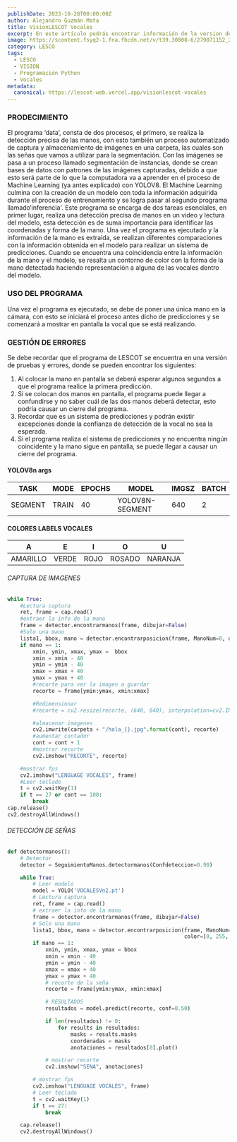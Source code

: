 ```yaml
---
publishDate: 2023-10-28T00:00:00Z
author: Alejandro Guzmán Mata
title: VisionLESCOT Vocales
excerpt: En este artículo podrás encontrar información de la version del traductor LESCO presentada en EXPOTEC 2023, asi como la programación usada en python 3.8.
image: https://scontent.fsyq2-1.fna.fbcdn.net/v/t39.30808-6/279071152_2142894659213984_499499716181786735_n.jpg?_nc_cat=106&ccb=1-7&_nc_sid=5f2048&_nc_ohc=WNcDRTAwgUQAX_JzCtj&_nc_ht=scontent.fsyq2-1.fna&oh=00_AfAnMLFZBEE0Y6ei7lxR6KvCLHgvjA6LGUzaySh5h4mLzA&oe=660B7C8B
category: LESCO
tags:
  - LESCO
  - VISION
  - Programación Python
  - Vocales
metadata:
  canonical: https://lescot-web.vercel.app/visionlescot-vocales
---
```


### PRODECIMIENTO

El programa ‘data’, consta de dos procesos, el primero, se realiza la detección precisa de las manos, con esto también un proceso automatizado de captura y almacenamiento de imágenes en una carpeta, las cuales son las señas que vamos a utilizar para la segmentación. Con las imágenes se pasa a un proceso llamado segmentación de instancias, donde se crean bases de datos con patrones de las imágenes capturadas, debido a que esto será parte de lo que la computadora va a aprender en el proceso de Machine Learning (ya antes explicado) con YOLOV8. El Machine Learning culmina con la creación de un modelo con toda la información adquirida durante el proceso de entrenamiento y se logra pasar al segundo programa llamado‘inferencia'.
Este programa se encarga de dos tareas esenciales, en primer lugar, realiza una detección precisa de manos en un video y lectura del modelo, esta detección es de suma importancia para identificar las coordenadas y forma de la mano. Una vez el programa es ejecutado y la información de la mano es extraída, se realizan diferentes comparaciones con la información obtenida en el modelo para realizar un sistema de predicciones. Cuando se encuentra una coincidencia entre la información de la mano y el modelo, se resalta un contorno de color con la forma de la mano detectada haciendo representación a alguna de las vocales dentro del modelo.

### USO DEL PROGRAMA

Una vez el programa es ejecutado, se debe de poner una
única mano en la cámara, con esto se iniciará el proceso antes
dicho de predicciones y se comenzará a mostrar en pantalla la
vocal que se está realizando.

### GESTIÓN DE ERRORES

Se debe recordar que el programa de LESCOT se encuentra
en una versión de pruebas y errores, donde se pueden encontrar
los siguientes:

1. Al colocar la mano en pantalla se deberá esperar algunos
   segundos a que el programa realice la primera predicción.
2. Si se colocan dos manos en pantalla, el programa puede
   llegar a confundirse y no saber cuál de las dos manos deberá
   detectar, esto podría causar un cierre del programa.
3. Recordar que es un sistema de predicciones y podrán existir
   excepciones donde la confianza de detección de la vocal no
   sea la esperada.
4. Si el programa realiza el sistema de predicciones y no
   encuentra ningún coincidente y la mano sigue en pantalla, se
   puede llegar a causar un cierre del programa.

#### YOLOV8n args

| TASK    | MODE  | EPOCHS | MODEL           | IMGSZ | BATCH |
| ------- | ----- | ------ | --------------- | ----- | ----- |
| SEGMENT | TRAIN | 40     | YOLOV8N-SEGMENT | 640   | 2     |

#### COLORES LABELS VOCALES

| A        | E     | I    | O      | U       |
| -------- | ----- | ---- | ------ | ------- |
| AMARILLO | VERDE | ROJO | ROSADO | NARANJA |

###### _CAPTURA DE IMAGENES_

```python
while True:
    #Lectura captura
    ret, frame = cap.read()
    #extraer la info de la mano
    frame = detector.encontrarmanos(frame, dibujar=False)
    #Solo una mano
    lista1, bbox, mano = detector.encontrarposicion(frame, ManoNum=0, dibujarPuntos=False, dibujarBox=False, color=[0,255,0])
    if mano == 1:
        xmin, ymin, xmax, ymax =  bbox
        xmin = xmin - 40
        ymin = ymin - 40
        xmax = xmax + 40
        ymax = ymax + 40
        #recorte para ver la imagen a guardar
        recorte = frame[ymin:ymax, xmin:xmax]

        #Redimensionar
        #recorte = cv2.resize(recorte, (640, 640), interpolation=cv2.INTER_CUBIC)

        #almacenar imagenes
        cv2.imwrite(carpeta + "/hola_{}.jpg".format(cont), recorte)
        #aumentar contador
        cont = cont + 1
        #mostrar recorte
        cv2.imshow("RECORTE", recorte)

    #mostrar fps
    cv2.imshow("LENGUAGE VOCALES", frame)
    #Leer teclado
    t = cv2.waitKey(1)
    if t == 27 or cont == 100:
        break
cap.release()
cv2.destroyAllWindows()
```

###### _DETECCIÓN DE SEÑAS_

```python
def detectormanos():
    # Detector
    detector = SeguimientoManos.detectormanos(Confdeteccion=0.90)

    while True:
        # Leer modelo
        model = YOLO('VOCALESVn2.pt')
        # Lectura captura
        ret, frame = cap.read()
        # extraer la info de la mano
        frame = detector.encontrarmanos(frame, dibujar=False)
        # Solo una mano
        lista1, bbox, mano = detector.encontrarposicion(frame, ManoNum=0, dibujarPuntos=False, dibujarBox=False,
                                                        color=[0, 255, 0])
        if mano == 1:
            xmin, ymin, xmax, ymax = bbox
            xmin = xmin - 40
            ymin = ymin - 40
            xmax = xmax + 40
            ymax = ymax + 40
            # recorte de la seña
            recorte = frame[ymin:ymax, xmin:xmax]

            # RESULTADOS
            resultados = model.predict(recorte, conf=0.50)

            if len(resultados) != 0:
                for results in resultados:
                    masks = results.masks
                    coordenadas = masks
                    anotaciones = resultados[0].plot()

            # mostrar recorte
            cv2.imshow("SENA", anotaciones)

        # mostrar fps
        cv2.imshow("LENGUAGE VOCALES", frame)
        # Leer teclado
        t = cv2.waitKey(1)
        if t == 27:
            break

    cap.release()
    cv2.destroyAllWindows()
```
